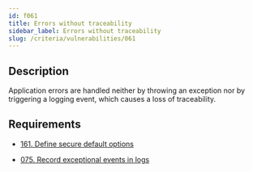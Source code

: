 ```yaml
---
id: f061
title: Errors without traceability
sidebar_label: Errors without traceability
slug: /criteria/vulnerabilities/061
---
```


## Description

Application errors are handled
neither by throwing an exception
nor by triggering a logging event,
which causes a loss of traceability.

## Requirements

- [161. Define secure default options](/criteria/requirements/161)

- [075. Record exceptional events in logs](/criteria/requirements/075)
